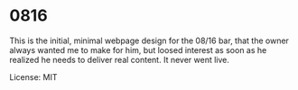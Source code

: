 0816
====

This is the initial, minimal webpage design for the 08/16 bar, that the owner always wanted me to make for him, but loosed
interest as soon as he realized he needs to deliver real content. It never went live.

License: MIT
